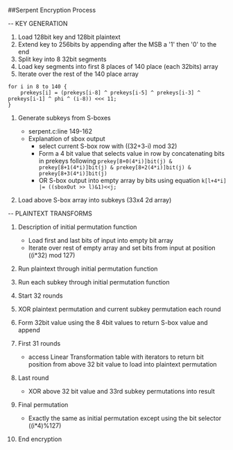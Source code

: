 ##Serpent Encryption Process

-- KEY GENERATION

1. Load 128bit key and 128bit plaintext
1. Extend key to 256bits by appending after the MSB a '1' then '0' to the end
1. Split key into 8 32bit segments
1. Load key segments into first 8 places of 140 place (each 32bits) array
1. Iterate over the rest of the 140 place array

```
for i in 8 to 140 {
    prekeys[i] = (prekeys[i-8] ^ prekeys[i-5] ^ prekeys[i-3] ^ prekeys[i-1] ^ phi ^ (i-8)) <<< 11;
}
```

1. Generate subkeys from S-boxes
	- serpent.c:line 149-162
	- Explanation of sbox output
		- select current S-box row with ((32+3-i) mod 32)
		- Form a 4 bit value that selects value in row by concatenating bits in prekeys following
			```prekey[8+0(4*i)]bit(j) & prekey[8+1(4*i)]bit(j) & prekey[8+2(4*i)]bit(j) & prekey[8+3(4*i)]bit(j)```
		- OR S-box output into empty array by bits using equation
			```k[l+4*i] |= ((sboxOut >> l)&1)<<j;```

1. Load above S-box array into subkeys (33x4 2d array)

-- PLAINTEXT TRANSFORMS

1. Description of initial permutation function
	- Load first and last bits of input into empty bit array
	- Iterate over rest of empty array and set bits from input at position ((i*32) mod 127)

1. Run plaintext through initial permutation function
1. Run each subkey through initial permutation function
1. Start 32 rounds
1. XOR plaintext permutation and current subkey permutation each round
1. Form 32bit value using the 8 4bit values to return S-box value and append
1. First 31 rounds
	- access Linear Transformation table with iterators to return bit position from above 32 bit value to load into plaintext permutation
1. Last round
	- XOR above 32 bit value and 33rd subkey permutations into result

1. Final permutation
	- Exactly the same as initial permutation except using the bit selector ((i*4)%127)

1. End encryption
